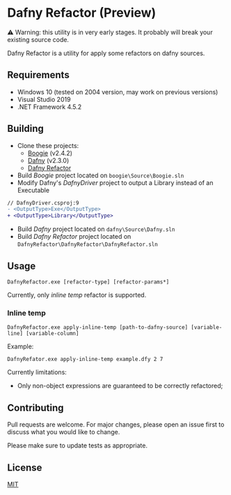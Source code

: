 # Dafny Refactor (Preview)

⚠️ Warning: this utility is in very early stages. It probably will break your existing source code.

Dafny Refactor is a utility for apply some refactors on dafny sources.

## Requirements

- Windows 10 (tested on 2004 version, may work on previous versions)
- Visual Studio 2019
- .NET Framework 4.5.2

## Building

- Clone these projects:
    - [Boogie](https://github.com/boogie-org/boogie) (v2.4.2)
    - [Dafny](https://github.com/dafny-lang/dafny) (v2.3.0)
    - [Dafny Refactor](https://github.com/jonasbantunes/DafnyRefactor)
- Build _Boogie_ project located on `boogie\Source\Boogie.sln`
- Modify Dafny's _DafnyDriver_ project to output a Library instead of an Executable

```diff
// DafnyDriver.csproj:9
- <OutputType>Exe</OutputType>
+ <OutputType>Library</OutputType>
```

- Build _Dafny_ project located on `dafny\Source\Dafny.sln`
- Build _Dafny Refactor_ project located on `DafnyRefactor\DafnyRefactor\DafnyRefactor.sln`

## Usage

```batch
DafnyRefactor.exe [refactor-type] [refactor-params*]
```

Currently, only _inline temp_ refactor is supported.

### Inline temp

```batch
DafnyRefactor.exe apply-inline-temp [path-to-dafny-source] [variable-line] [variable-column]
```

Example:

```batch
DafnyRefator.exe apply-inline-temp example.dfy 2 7
```

Currently limitations:
- Only non-object expressions are guaranteed to be correctly refactored;

## Contributing
Pull requests are welcome. For major changes, please open an issue first to discuss what you would like to change.

Please make sure to update tests as appropriate.

## License
[MIT](https://choosealicense.com/licenses/mit/)
